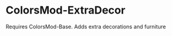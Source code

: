 ColorsMod-ExtraDecor
====================

Requires ColorsMod-Base. Adds extra decorations and furniture
